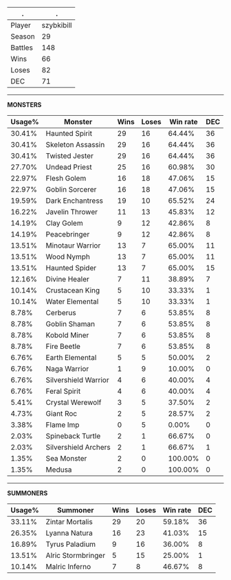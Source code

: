 .|.
|-|-
Player|szybkibill
Season|29
Battles|148
Wins|66
Loses|82
DEC|71

---
**MONSTERS**

Usage%|Monster|Wins|Loses|Win rate|DEC|
-|-|-|-|-|-|
30.41%|Haunted Spirit|29|16|64.44%|36|
30.41%|Skeleton Assassin|29|16|64.44%|36|
30.41%|Twisted Jester|29|16|64.44%|36|
27.70%|Undead Priest|25|16|60.98%|30|
22.97%|Flesh Golem|16|18|47.06%|15|
22.97%|Goblin Sorcerer|16|18|47.06%|15|
19.59%|Dark Enchantress|19|10|65.52%|24|
16.22%|Javelin Thrower|11|13|45.83%|12|
14.19%|Clay Golem|9|12|42.86%|8|
14.19%|Peacebringer|9|12|42.86%|8|
13.51%|Minotaur Warrior|13|7|65.00%|11|
13.51%|Wood Nymph|13|7|65.00%|11|
13.51%|Haunted Spider|13|7|65.00%|15|
12.16%|Divine Healer|7|11|38.89%|7|
10.14%|Crustacean King|5|10|33.33%|1|
10.14%|Water Elemental|5|10|33.33%|1|
8.78%|Cerberus|7|6|53.85%|8|
8.78%|Goblin Shaman|7|6|53.85%|8|
8.78%|Kobold Miner|7|6|53.85%|8|
8.78%|Fire Beetle|7|6|53.85%|8|
6.76%|Earth Elemental|5|5|50.00%|2|
6.76%|Naga Warrior|1|9|10.00%|0|
6.76%|Silvershield Warrior|4|6|40.00%|4|
6.76%|Feral Spirit|4|6|40.00%|4|
5.41%|Crystal Werewolf|3|5|37.50%|2|
4.73%|Giant Roc|2|5|28.57%|2|
3.38%|Flame Imp|0|5|0.00%|0|
2.03%|Spineback Turtle|2|1|66.67%|0|
2.03%|Silvershield Archers|2|1|66.67%|1|
1.35%|Sea Monster|2|0|100.00%|0|
1.35%|Medusa|2|0|100.00%|0|

---
**SUMMONERS**

Usage%|Summoner|Wins|Loses|Win rate|DEC|
-|-|-|-|-|-|
33.11%|Zintar Mortalis|29|20|59.18%|36|
26.35%|Lyanna Natura|16|23|41.03%|15|
16.89%|Tyrus Paladium|9|16|36.00%|8|
13.51%|Alric Stormbringer|5|15|25.00%|1|
10.14%|Malric Inferno|7|8|46.67%|8|
